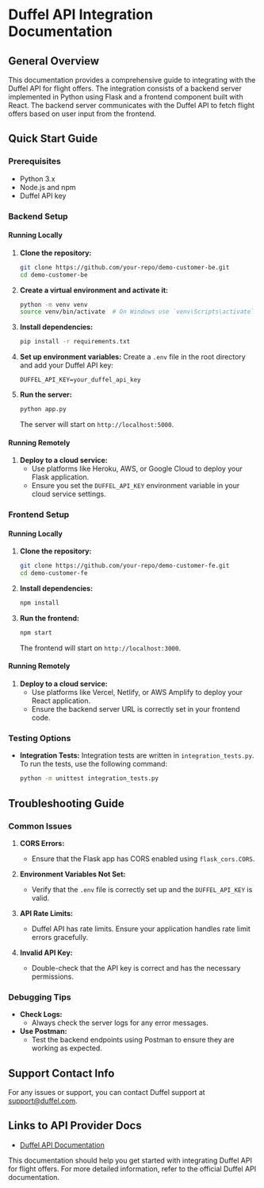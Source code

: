 # Duffel API Integration Documentation

## General Overview

This documentation provides a comprehensive guide to integrating with the Duffel API for flight offers. The integration consists of a backend server implemented in Python using Flask and a frontend component built with React. The backend server communicates with the Duffel API to fetch flight offers based on user input from the frontend.

## Quick Start Guide

### Prerequisites

- Python 3.x
- Node.js and npm
- Duffel API key

### Backend Setup

#### Running Locally

1. **Clone the repository:**
   ```sh
   git clone https://github.com/your-repo/demo-customer-be.git
   cd demo-customer-be
   ```

2. **Create a virtual environment and activate it:**
   ```sh
   python -m venv venv
   source venv/bin/activate  # On Windows use `venv\Scripts\activate`
   ```

3. **Install dependencies:**
   ```sh
   pip install -r requirements.txt
   ```

4. **Set up environment variables:**
   Create a `.env` file in the root directory and add your Duffel API key:
   ```env
   DUFFEL_API_KEY=your_duffel_api_key
   ```

5. **Run the server:**
   ```sh
   python app.py
   ```

   The server will start on `http://localhost:5000`.

#### Running Remotely

1. **Deploy to a cloud service:**
   - Use platforms like Heroku, AWS, or Google Cloud to deploy your Flask application.
   - Ensure you set the `DUFFEL_API_KEY` environment variable in your cloud service settings.

### Frontend Setup

#### Running Locally

1. **Clone the repository:**
   ```sh
   git clone https://github.com/your-repo/demo-customer-fe.git
   cd demo-customer-fe
   ```

2. **Install dependencies:**
   ```sh
   npm install
   ```

3. **Run the frontend:**
   ```sh
   npm start
   ```

   The frontend will start on `http://localhost:3000`.

#### Running Remotely

1. **Deploy to a cloud service:**
   - Use platforms like Vercel, Netlify, or AWS Amplify to deploy your React application.
   - Ensure the backend server URL is correctly set in your frontend code.

### Testing Options

- **Integration Tests:**
  Integration tests are written in `integration_tests.py`. To run the tests, use the following command:
  ```sh
  python -m unittest integration_tests.py
  ```

## Troubleshooting Guide

### Common Issues

1. **CORS Errors:**
   - Ensure that the Flask app has CORS enabled using `flask_cors.CORS`.

2. **Environment Variables Not Set:**
   - Verify that the `.env` file is correctly set up and the `DUFFEL_API_KEY` is valid.

3. **API Rate Limits:**
   - Duffel API has rate limits. Ensure your application handles rate limit errors gracefully.

4. **Invalid API Key:**
   - Double-check that the API key is correct and has the necessary permissions.

### Debugging Tips

- **Check Logs:**
  - Always check the server logs for any error messages.
- **Use Postman:**
  - Test the backend endpoints using Postman to ensure they are working as expected.

## Support Contact Info

For any issues or support, you can contact Duffel support at [support@duffel.com](mailto:support@duffel.com).

## Links to API Provider Docs

- [Duffel API Documentation](https://duffel.com/docs)

This documentation should help you get started with integrating Duffel API for flight offers. For more detailed information, refer to the official Duffel API documentation.